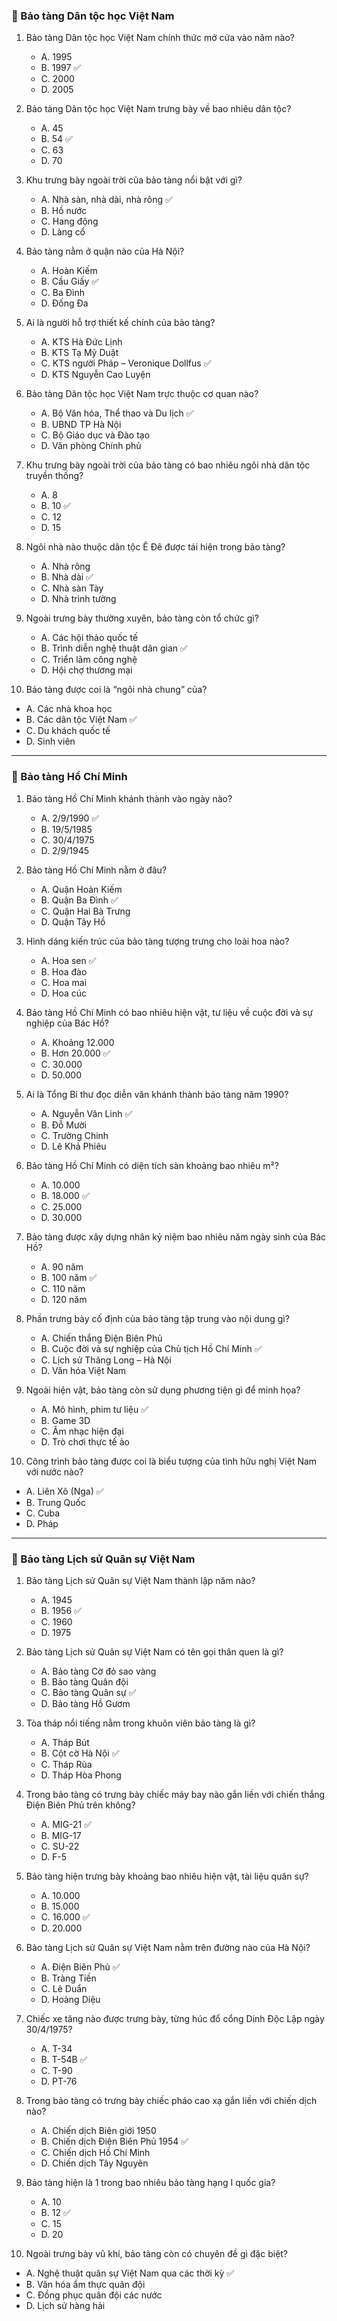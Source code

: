 ### 📌 Bảo tàng Dân tộc học Việt Nam

1. Bảo tàng Dân tộc học Việt Nam chính thức mở cửa vào năm nào?

   * A. 1995
   * B. 1997 ✅
   * C. 2000
   * D. 2005

2. Bảo tàng Dân tộc học Việt Nam trưng bày về bao nhiêu dân tộc?

   * A. 45
   * B. 54 ✅
   * C. 63
   * D. 70

3. Khu trưng bày ngoài trời của bảo tàng nổi bật với gì?

   * A. Nhà sàn, nhà dài, nhà rông ✅
   * B. Hồ nước
   * C. Hang động
   * D. Làng cổ

4. Bảo tàng nằm ở quận nào của Hà Nội?

   * A. Hoàn Kiếm
   * B. Cầu Giấy ✅
   * C. Ba Đình
   * D. Đống Đa

5. Ai là người hỗ trợ thiết kế chính của bảo tàng?

   * A. KTS Hà Đức Lịnh
   * B. KTS Tạ Mỹ Duật
   * C. KTS người Pháp – Veronique Dollfus ✅
   * D. KTS Nguyễn Cao Luyện

6. Bảo tàng Dân tộc học Việt Nam trực thuộc cơ quan nào?

   * A. Bộ Văn hóa, Thể thao và Du lịch ✅
   * B. UBND TP Hà Nội
   * C. Bộ Giáo dục và Đào tạo
   * D. Văn phòng Chính phủ

7. Khu trưng bày ngoài trời của bảo tàng có bao nhiêu ngôi nhà dân tộc truyền thống?

   * A. 8
   * B. 10 ✅
   * C. 12
   * D. 15

8. Ngôi nhà nào thuộc dân tộc Ê Đê được tái hiện trong bảo tàng?

   * A. Nhà rông
   * B. Nhà dài ✅
   * C. Nhà sàn Tày
   * D. Nhà trình tường

9. Ngoài trưng bày thường xuyên, bảo tàng còn tổ chức gì?

   * A. Các hội thảo quốc tế
   * B. Trình diễn nghệ thuật dân gian ✅
   * C. Triển lãm công nghệ
   * D. Hội chợ thương mại

10. Bảo tàng được coi là “ngôi nhà chung” của?

* A. Các nhà khoa học
* B. Các dân tộc Việt Nam ✅
* C. Du khách quốc tế
* D. Sinh viên

---

### 📌 Bảo tàng Hồ Chí Minh

1. Bảo tàng Hồ Chí Minh khánh thành vào ngày nào?

   * A. 2/9/1990 ✅
   * B. 19/5/1985
   * C. 30/4/1975
   * D. 2/9/1945

2. Bảo tàng Hồ Chí Minh nằm ở đâu?

   * A. Quận Hoàn Kiếm
   * B. Quận Ba Đình ✅
   * C. Quận Hai Bà Trưng
   * D. Quận Tây Hồ

3. Hình dáng kiến trúc của bảo tàng tượng trưng cho loài hoa nào?

   * A. Hoa sen ✅
   * B. Hoa đào
   * C. Hoa mai
   * D. Hoa cúc

4. Bảo tàng Hồ Chí Minh có bao nhiêu hiện vật, tư liệu về cuộc đời và sự nghiệp của Bác Hồ?

   * A. Khoảng 12.000
   * B. Hơn 20.000 ✅
   * C. 30.000
   * D. 50.000

5. Ai là Tổng Bí thư đọc diễn văn khánh thành bảo tàng năm 1990?

   * A. Nguyễn Văn Linh ✅
   * B. Đỗ Mười
   * C. Trường Chinh
   * D. Lê Khả Phiêu

6. Bảo tàng Hồ Chí Minh có diện tích sàn khoảng bao nhiêu m²?

   * A. 10.000
   * B. 18.000 ✅
   * C. 25.000
   * D. 30.000

7. Bảo tàng được xây dựng nhân kỷ niệm bao nhiêu năm ngày sinh của Bác Hồ?

   * A. 90 năm
   * B. 100 năm ✅
   * C. 110 năm
   * D. 120 năm

8. Phần trưng bày cố định của bảo tàng tập trung vào nội dung gì?

   * A. Chiến thắng Điện Biên Phủ
   * B. Cuộc đời và sự nghiệp của Chủ tịch Hồ Chí Minh ✅
   * C. Lịch sử Thăng Long – Hà Nội
   * D. Văn hóa Việt Nam

9. Ngoài hiện vật, bảo tàng còn sử dụng phương tiện gì để minh họa?

   * A. Mô hình, phim tư liệu ✅
   * B. Game 3D
   * C. Âm nhạc hiện đại
   * D. Trò chơi thực tế ảo

10. Công trình bảo tàng được coi là biểu tượng của tình hữu nghị Việt Nam với nước nào?

* A. Liên Xô (Nga) ✅
* B. Trung Quốc
* C. Cuba
* D. Pháp

---

### 📌 Bảo tàng Lịch sử Quân sự Việt Nam

1. Bảo tàng Lịch sử Quân sự Việt Nam thành lập năm nào?

   * A. 1945
   * B. 1956 ✅
   * C. 1960
   * D. 1975

2. Bảo tàng Lịch sử Quân sự Việt Nam có tên gọi thân quen là gì?

   * A. Bảo tàng Cờ đỏ sao vàng
   * B. Bảo tàng Quân đội
   * C. Bảo tàng Quân sự ✅
   * D. Bảo tàng Hồ Gươm

3. Tòa tháp nổi tiếng nằm trong khuôn viên bảo tàng là gì?

   * A. Tháp Bút
   * B. Cột cờ Hà Nội ✅
   * C. Tháp Rùa
   * D. Tháp Hòa Phong

4. Trong bảo tàng có trưng bày chiếc máy bay nào gắn liền với chiến thắng Điện Biên Phủ trên không?

   * A. MIG-21 ✅
   * B. MIG-17
   * C. SU-22
   * D. F-5

5. Bảo tàng hiện trưng bày khoảng bao nhiêu hiện vật, tài liệu quân sự?

   * A. 10.000
   * B. 15.000
   * C. 16.000 ✅
   * D. 20.000

6. Bảo tàng Lịch sử Quân sự Việt Nam nằm trên đường nào của Hà Nội?

   * A. Điện Biên Phủ ✅
   * B. Tràng Tiền
   * C. Lê Duẩn
   * D. Hoàng Diệu

7. Chiếc xe tăng nào được trưng bày, từng húc đổ cổng Dinh Độc Lập ngày 30/4/1975?

   * A. T-34
   * B. T-54B ✅
   * C. T-90
   * D. PT-76

8. Trong bảo tàng có trưng bày chiếc pháo cao xạ gắn liền với chiến dịch nào?

   * A. Chiến dịch Biên giới 1950
   * B. Chiến dịch Điện Biên Phủ 1954 ✅
   * C. Chiến dịch Hồ Chí Minh
   * D. Chiến dịch Tây Nguyên

9. Bảo tàng hiện là 1 trong bao nhiêu bảo tàng hạng I quốc gia?

   * A. 10
   * B. 12 ✅
   * C. 15
   * D. 20

10. Ngoài trưng bày vũ khí, bảo tàng còn có chuyên đề gì đặc biệt?

* A. Nghệ thuật quân sự Việt Nam qua các thời kỳ ✅
* B. Văn hóa ẩm thực quân đội
* C. Đồng phục quân đội các nước
* D. Lịch sử hàng hải
